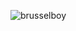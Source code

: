 ![brusselboy](https://github-readme-stats.vercel.app/api?username=brusselboy&show_icons=true&count_private=true&hide=stars&title_color=fff&icon_color=79ff97&text_color=9f9f9f&bg_color=22272e&hide_border=true)
